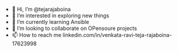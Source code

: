 - 👋 Hi, I’m @tejarajaboina
- 👀 I’m interested in exploring new things
- 🌱 I’m currently learning Ansible
- 💞️ I’m looking to collaborate on OPensoure projects
- 📫 How to reach me linkedin.com/in/venkata-ravi-teja-rajaboina-17623998

<!---
tejarajaboina/tejarajaboina is a ✨ special ✨ repository because its `README.md` (this file) appears on your GitHub profile.
You can click the Preview link to take a look at your changes.
--->
